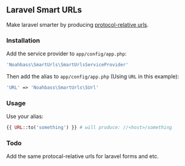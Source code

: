 ## Laravel Smart URLs

Make laravel smarter by producing [protocol-relative urls](https://en.wikipedia.org/wiki/Uniform_resource_locator#Protocol-relative_URLs).

### Installation

Add the service provider to `app/config/app.php`:

```php
'Noahbass\SmartUrls\SmartUrlsServiceProvider'
```

Then add the alias to `app/config/app.php` (Using `URL` in this example):

```php
'URL' => 'Noahbass\SmartUrls\SUrl'
```

### Usage

Use your alias:

```php
{{ URL::to('something') }} # will produce: //<host>/something
```


### Todo

Add the same protocal-relative urls for laravel forms and etc.
